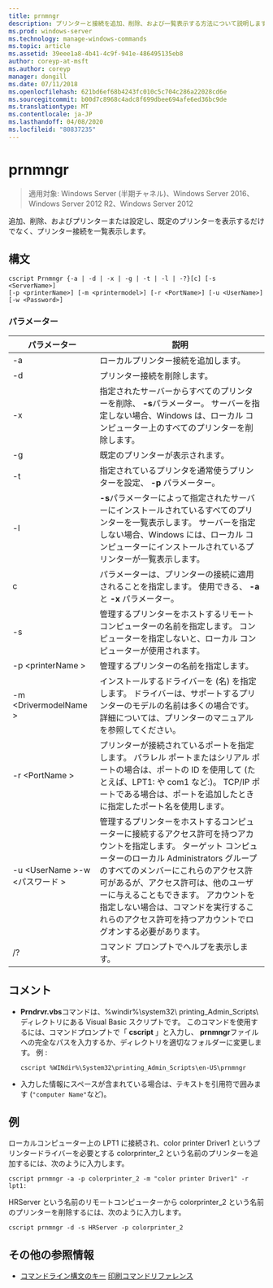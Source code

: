 ```yaml
---
title: prnmngr
description: プリンターと接続を追加、削除、および一覧表示する方法について説明します。
ms.prod: windows-server
ms.technology: manage-windows-commands
ms.topic: article
ms.assetid: 39eee1a8-4b41-4c9f-941e-486495135eb8
author: coreyp-at-msft
ms.author: coreyp
manager: dongill
ms.date: 07/11/2018
ms.openlocfilehash: 621bd6ef68b4243fc010c5c704c286a22028cd6e
ms.sourcegitcommit: b00d7c8968c4adc8f699dbee694afe6ed36bc9de
ms.translationtype: MT
ms.contentlocale: ja-JP
ms.lasthandoff: 04/08/2020
ms.locfileid: "80837235"
---
```

# <a name="prnmngr"></a>prnmngr

>適用対象: Windows Server (半期チャネル)、Windows Server 2016、Windows Server 2012 R2、Windows Server 2012

追加、削除、およびプリンターまたは設定し、既定のプリンターを表示するだけでなく、プリンター接続を一覧表示します。

## <a name="syntax"></a>構文
```
cscript Prnmngr {-a | -d | -x | -g | -t | -l | -?}[c] [-s <ServerName>] 
[-p <printerName>] [-m <printermodel>] [-r <PortName>] [-u <UserName>] 
[-w <Password>]
```

### <a name="parameters"></a>パラメーター

|           パラメーター           |                                                                                                                                                                                        説明                                                                                                                                                                                        |
|-------------------------------|-------------------------------------------------------------------------------------------------------------------------------------------------------------------------------------------------------------------------------------------------------------------------------------------------------------------------------------------------------------------------------------------|
|              -a               |                                                                                                                                                                             ローカルプリンター接続を追加します。                                                                                                                                                                              |
|              -d               |                                                                                                                                                                               プリンター接続を削除します。                                                                                                                                                                               |
|              -x               |                                                                                                               指定されたサーバーからすべてのプリンターを削除、 **-s**パラメーター。 サーバーを指定しない場合、Windows は、ローカル コンピューター上のすべてのプリンターを削除します。                                                                                                               |
|              -g               |                                                                                                                                                                               既定のプリンターが表示されます。                                                                                                                                                                               |
|              -t               |                                                                                                                                                        指定されているプリンタを通常使うプリンターを設定、 **-p** パラメーター。                                                                                                                                                         |
|              -l               |                                                                                                         **-s**パラメーターによって指定されたサーバーにインストールされているすべてのプリンターを一覧表示します。 サーバーを指定しない場合、Windows には、ローカル コンピューターにインストールされているプリンターが一覧表示します。                                                                                                         |
|               c               |                                                                                                                                      パラメーターは、プリンターの接続に適用されることを指定します。 使用できる、 **-a** と **-x** パラメーター。                                                                                                                                      |
|        -s <ServerName>        |                                                                                                                  管理するプリンターをホストするリモート コンピューターの名前を指定します。 コンピューターを指定しないと、ローカル コンピューターが使用されます。                                                                                                                  |
|       -p \<printerName >       |                                                                                                                                                                管理するプリンターの名前を指定します。                                                                                                                                                                 |
|     -m \<DrivermodelName >     |                                                                                                          インストールするドライバーを (名) を指定します。 ドライバーは、サポートするプリンターのモデルの名前は多くの場合です。 詳細については、プリンターのマニュアルを参照してください。                                                                                                           |
|        -r \<PortName >         |                                                                         プリンターが接続されているポートを指定します。 パラレル ポートまたはシリアル ポートの場合は、ポートの ID を使用して (たとえば、LPT1: や com1 など:)。 TCP/IP ポートである場合は、ポートを追加したときに指定したポート名を使用します。                                                                          |
| -u \<UserName >-w \<パスワード > | 管理するプリンターをホストするコンピューターに接続するアクセス許可を持つアカウントを指定します。 ターゲット コンピューターのローカル Administrators グループのすべてのメンバーにこれらのアクセス許可があるが、アクセス許可は、他のユーザーに与えることもできます。 アカウントを指定しない場合は、コマンドを実行するこれらのアクセス許可を持つアカウントでログオンする必要があります。 |
|              /?               |                                                                                                                                                                           コマンド プロンプトでヘルプを表示します。                                                                                                                                                                            |

## <a name="remarks"></a>コメント
-   **Prndrvr.vbs**コマンドは、%windir%\system32\ printing_Admin_Scripts\\<language> ディレクトリにある Visual Basic スクリプトです。 このコマンドを使用するには、コマンドプロンプトで「 **cscript** 」と入力し、 **prnmngr**ファイルへの完全なパスを入力するか、ディレクトリを適切なフォルダーに変更します。 例 :
    ```
    cscript %WINdir%\System32\printing_Admin_Scripts\en-US\prnmngr
    ```
-   入力した情報にスペースが含まれている場合は、テキストを引用符で囲みます (`"computer Name"`など)。

## <a name="examples"></a><a name="BKMK_examples"></a>例
ローカルコンピューター上の LPT1 に接続され、color printer Driver1 というプリンタードライバーを必要とする colorprinter_2 という名前のプリンターを追加するには、次のように入力します。
```
cscript prnmngr -a -p colorprinter_2 -m "color printer Driver1" -r lpt1:
```
HRServer という名前のリモートコンピューターから colorprinter_2 という名前のプリンターを削除するには、次のように入力します。
```
cscript prnmngr -d -s HRServer -p colorprinter_2 
```

## <a name="additional-references"></a>その他の参照情報
- [コマンドライン構文のキー](command-line-syntax-key.md)
[印刷コマンドリファレンス](print-command-reference.md)

